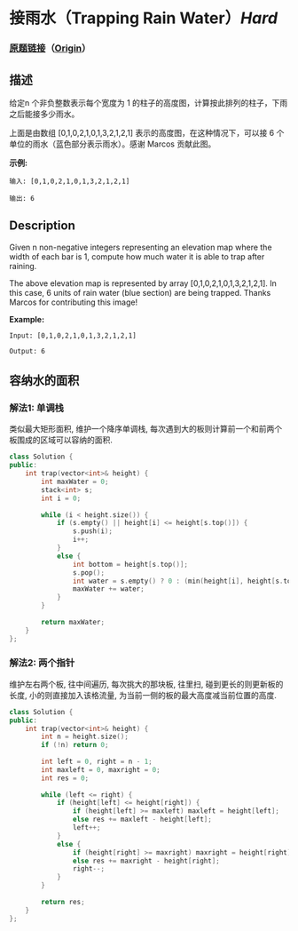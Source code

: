 # 接雨水（Trapping Rain Water）*Hard*
### [原题链接](https://leetcode-cn.com/problems/trapping-rain-water)（[Origin](https://leetcode.com/problems/trapping-rain-water)）
## 描述
给定n 个非负整数表示每个宽度为 1 的柱子的高度图，计算按此排列的柱子，下雨之后能接多少雨水。



上面是由数组 [0,1,0,2,1,0,1,3,2,1,2,1] 表示的高度图，在这种情况下，可以接 6 个单位的雨水（蓝色部分表示雨水）。感谢 Marcos 贡献此图。

**示例:**
```
输入: [0,1,0,2,1,0,1,3,2,1,2,1]

输出: 6
```

## Description
Given n non-negative integers representing an elevation map where the width of each bar is 1, compute how much water it is able to trap after raining.


The above elevation map is represented by array [0,1,0,2,1,0,1,3,2,1,2,1]. In this case, 6 units of rain water (blue section) are being trapped. Thanks Marcos for contributing this image!

**Example:**
```
Input: [0,1,0,2,1,0,1,3,2,1,2,1]

Output: 6
```


## 容纳水的面积
### 解法1: 单调栈
类似最大矩形面积, 维护一个降序单调栈, 每次遇到大的板则计算前一个和前两个板围成的区域可以容纳的面积.
```c++
class Solution {
public:
    int trap(vector<int>& height) {
        int maxWater = 0;
        stack<int> s;
        int i = 0;
        
        while (i < height.size()) {
            if (s.empty() || height[i] <= height[s.top()]) {
                s.push(i);
                i++;
            }
            else {
                int bottom = height[s.top()];
                s.pop();
                int water = s.empty() ? 0 : (min(height[i], height[s.top()]) - bottom) * (i - s.top() - 1);
                maxWater += water;
            }
        }
        
        return maxWater;
    }
};
```

### 解法2: 两个指针
维护左右两个板, 往中间遍历, 每次挑大的那块板, 往里扫, 碰到更长的则更新板的长度, 小的则直接加入该格流量, 为当前一侧的板的最大高度减当前位置的高度.
```c++
class Solution {
public:
    int trap(vector<int>& height) {
        int n = height.size();
        if (!n) return 0;
        
        int left = 0, right = n - 1;
        int maxleft = 0, maxright = 0;
        int res = 0;
        
        while (left <= right) {
            if (height[left] <= height[right]) {
                if (height[left] >= maxleft) maxleft = height[left];
                else res += maxleft - height[left];
                left++;
            }
            else {
                if (height[right] >= maxright) maxright = height[right];
                else res += maxright - height[right];
                right--;
            }
        }
        
        return res;
    }
};
```
